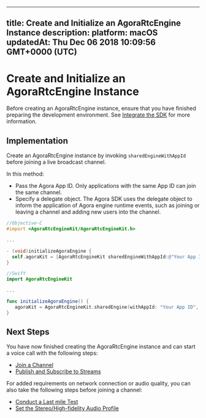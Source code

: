 
---
title: Create and Initialize an AgoraRtcEngine Instance
description: 
platform: macOS
updatedAt: Thu Dec 06 2018 10:09:56 GMT+0000 (UTC)
---
# Create and Initialize an AgoraRtcEngine Instance
Before creating an AgoraRtcEngine instance, ensure that you have finished preparing the development environment. See [Integrate the SDK](../../en/Video/initialize_mac.md) for more information.

## Implementation
Create an AgoraRtcEngine instance by invoking `sharedEngineWithAppId` before joining a live broadcast channel.

In this method:

- Pass the Agora App ID. Only applications with the same App ID can join the same channel.
- Specify a delegate object. The Agora SDK uses the delegate object to inform the application of Agora engine runtime events, such as joining or leaving a channel and adding new users into the channel.

```objective-c
//Objective-C
#import <AgoraRtcEngineKit/AgoraRtcEngineKit.h>

...

- (void)initializeAgoraEngine {
  self.agoraKit = [AgoraRtcEngineKit sharedEngineWithAppId:@"Your App ID" delegate:self];
}
```

```swift
//Swift
import AgoraRtcEngineKit

...

func initializeAgoraEngine() {
   agoraKit = AgoraRtcEngineKit.sharedEngine(withAppId: "Your App ID", delegate: self)
}
```

## Next Steps
You have now finished creating the AgoraRtcEngine instance and can start a voice call with the following steps:

* [Join a Channel](../../en/Voice/join_communication_mac.md)
* [Publish and Subscribe to Streams](../../en/Voice/publish_mac_audio.md)

For added requirements on network connection or audio quality, you can also take the following steps before joining a channel:

* [Conduct a Last mile Test](../../en/Voice/lastmile_ios.md)
* [Set the Stereo/High-fidelity Audio Profile](../../en/Voice/audio_profile_mac.md)
